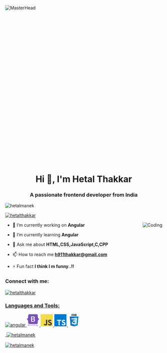 
<img src="https://media.giphy.com/media/ZFkfEcgBREFZC/giphy.gif" alt="MasterHead" data-canonical-src="https://freefrontend.com/assets/img/anime-js-examples/Download-Button-with-anime-js.gif" style="width:1200px;height:500px; display: inline-block;" data-target="animated-image.originalImage">

<h1 align="center">Hi 👋, I'm Hetal Thakkar</h1>
<h3 align="center">A passionate frontend developer from India</h3>

<p align="left"> <img src="https://komarev.com/ghpvc/?username=hetalmanek&label=Profile%20views&color=0e75b6&style=flat" alt="hetalmanek" /> </p>

<p align="left"> <a href="https://twitter.com/hetalthakkar" target="blank"><img src="https://img.shields.io/twitter/follow/hetalthakkar?logo=twitter&style=for-the-badge" alt="hetalthakkar" /></a> </p>
<img style="height: 300px; margin-top:" 37px; align="right" alt="Coding" src="https://ayodele-olufemi.github.io/MyBioSite/images/coding.gif" style="max-width: 100%; display: inline-block;" data-target="animated-image.originalImage">

- 🔭 I’m currently working on **Angular**

- 🌱 I’m currently learning **Angular**

- 💬 Ask me about **HTML,CSS,JavaScript,C,CPP**

- 📫 How to reach me **h911thakkar@gmail.com**

- ⚡ Fun fact **I think I m funny..!!**

<h3 align="left">Connect with me:</h3>
<p align="left">
<a href="https://twitter.com/hetalthakkar" target="blank">
<img align="center" src="https://raw.githubusercontent.com/rahuldkjain/github-profile-readme-generator/master/src/images/icons/Social/twitter.svg" alt="hetalthakkar" height="30" width="40" />

</p>

<h3 align="left">Languages and Tools:</h3>
<p align="left"> <a href="https://angular.io" target="_blank" rel="noreferrer"> <img src="https://angular.io/assets/images/logos/angular/angular.svg" alt="angular" width="40" height="40"/> </a> <a href="https://angular.io" target="_blank" rel="noreferrer"><a href="https://getbootstrap.com" target="_blank" rel="noreferrer"><img src="https://raw.githubusercontent.com/devicons/devicon/master/icons/bootstrap/bootstrap-plain-wordmark.svg" alt="bootstrap" width="40" height="40"/></a><a href="https://developer.mozilla.org/en-US/docs/Web/JavaScript" target="_blank" rel="noreferrer"> <img src="https://raw.githubusercontent.com/devicons/devicon/master/icons/javascript/javascript-original.svg" alt="javascript" width="40" height="40"/><a href="https://www.typescriptlang.org/" target="_blank" rel="noreferrer"> <img src="https://raw.githubusercontent.com/devicons/devicon/master/icons/typescript/typescript-original.svg" alt="typescript" width="40" height="40"/> </a><a href="https://www.w3schools.com/css/" target="_blank" rel="noreferrer"> <img src="https://raw.githubusercontent.com/devicons/devicon/master/icons/css3/css3-original-wordmark.svg" alt="css3" width="40" height="40"/></p>


<p>&nbsp;<img align="center" src="https://github-readme-stats.vercel.app/api?username=hetalmanek&show_icons=true&locale=en" alt="hetalmanek" /></p>

<p><img align="center" src="https://github-readme-streak-stats.herokuapp.com/?user=hetalmanek&" alt="hetalmanek" /></p>


